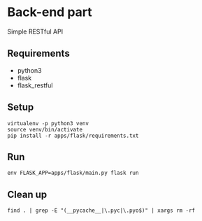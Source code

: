 Back-end part 
=======
Simple RESTful API 

Requirements
------
* python3
* flask
* flask_restful 

Setup
-------
```shell
virtualenv -p python3 venv
source venv/bin/activate
pip install -r apps/flask/requirements.txt 
```

Run
-----
```shell
env FLASK_APP=apps/flask/main.py flask run
```

Clean up
-----
```shell
find . | grep -E "(__pycache__|\.pyc|\.pyo$)" | xargs rm -rf
```